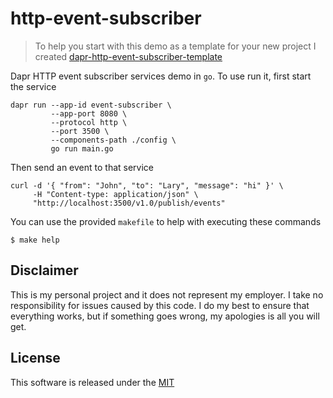 # http-event-subscriber

> To help you start with this demo as a template for your new project I created [dapr-http-event-subscriber-template](https://github.com/mchmarny/dapr-event-subscriber-template)


Dapr HTTP event subscriber services demo in `go`. To use run it, first start the service

```shell
dapr run --app-id event-subscriber \
         --app-port 8080 \
         --protocol http \
         --port 3500 \
         --components-path ./config \
         go run main.go
```

Then send an event to that service 

```shell
curl -d '{ "from": "John", "to": "Lary", "message": "hi" }' \
     -H "Content-type: application/json" \
     "http://localhost:3500/v1.0/publish/events"
```

You can use the provided `makefile` to help with executing these commands 

```shell
$ make help
```

## Disclaimer

This is my personal project and it does not represent my employer. I take no responsibility for issues caused by this code. I do my best to ensure that everything works, but if something goes wrong, my apologies is all you will get.

## License

This software is released under the [MIT](../LICENSE)
